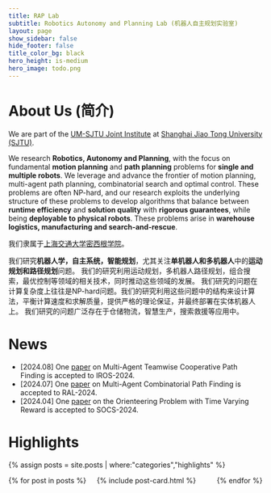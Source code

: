 ```yaml
---
title: RAP Lab
subtitle: Robotics Autonomy and Planning Lab (机器人自主规划实验室)
layout: page
show_sidebar: false
hide_footer: false
title_color_bg: black
hero_height: is-medium
hero_image: todo.png
---
```


<script async src="https://www.googletagmanager.com/gtag/js?id=G-D9QZD7Y8D0"></script>
<script>
  window.dataLayer = window.dataLayer || [];
  function gtag(){dataLayer.push(arguments);}
  gtag('js', new Date());

  gtag('config', 'G-D9QZD7Y8D0');
</script>

# About Us (简介)

We are part of the [UM-SJTU Joint Institute](https://www.ji.sjtu.edu.cn/) at [Shanghai Jiao Tong University (SJTU)](https://www.sjtu.edu.cn/).

We research **Robotics, Autonomy and Planning**, with the focus on fundamental **motion planning** and **path planning** problems for **single and multiple robots**.
We leverage and advance the frontier of motion planning, multi-agent path planning, combinatorial search and optimal control.
These problems are often NP-hard, and our research exploits the underlying structure of these problems to develop algorithms that balance between **runtime efficiency** and **solution quality** with **rigorous guarantees**, while being **deployable to physical robots**.
These problems arise in **warehouse logistics, manufacturing and search-and-rescue**.

我们隶属于[上海交通大学](https://www.sjtu.edu.cn/)[密西根学院](https://www.ji.sjtu.edu.cn/)。

我们研究**机器人学，自主系统，智能规划**，尤其关注**单机器人和多机器人**中的**运动规划和路径规划**问题。
我们的研究利用运动规划，多机器人路径规划，组合搜索，最优控制等领域的相关技术，同时推动这些领域的发展。
我们研究的问题在计算复杂度上往往是NP-hard问题。我们的研究利用这些问题中的结构来设计算法，平衡计算速度和求解质量，提供严格的理论保证，并最终部署在实体机器人上。
我们研究的问题广泛存在于仓储物流，智慧生产，搜索救援等应用中。


# News

* \[2024.08\] One [paper](https://rap-lab.github.io/documents/publications/2024_IROS_TCCBSt.pdf) on Multi-Agent Teamwise Cooperative Path Finding is accepted to IROS-2024.
* \[2024.07\] One [paper](https://rap-lab.github.io/documents/publications/2024_RAL_DMS.pdf) on Multi-Agent Combinatorial Path Finding is accepted to RAL-2024.
* \[2024.04\] One [paper](https://rap-lab.github.io/documents/publications/2024_SOCS_RMA.pdf) on the Orienteering Problem with Time Varying Reward is accepted to SOCS-2024.


# Highlights

{% assign posts = site.posts | where:"categories","highlights" %}
<div class="columns is-multiline">
    {% for post in posts %}
    <div class="column is-3-desktop is-6-tablet">
        {% include post-card.html %}
    </div>
    {% endfor %}
</div>
